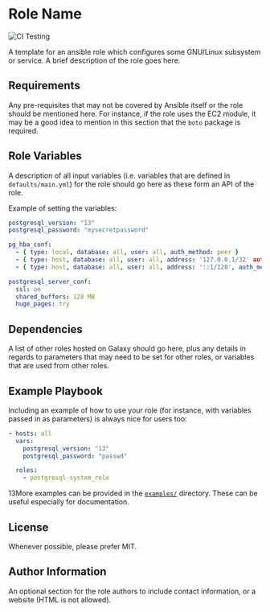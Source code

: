 # Role Name
![CI Testing](https://github.com/linux-system-roles/template/workflows/tox/badge.svg)

A template for an ansible role which configures some GNU/Linux subsystem or
service. A brief description of the role goes here.

## Requirements

Any pre-requisites that may not be covered by Ansible itself or the role should
be mentioned here. For instance, if the role uses the EC2 module, it may be a
good idea to mention in this section that the `boto` package is required.

## Role Variables

A description of all input variables (i.e. variables that are defined in
`defaults/main.yml`) for the role should go here as these form an API of the
role.



Example of setting the variables:

```yaml
postgresql_version: "13"
postgresql_password: "mysecretpassword"
```
```yaml
pg_hba_conf:
  - { type: local, database: all, user: all, auth_method: peer }
  - { type: host, database: all, user: all, address: '127.0.0.1/32' auth_method: ident }
  - { type: host, database: all, user: all, address: '::1/128', auth_method: ident }
```
```yaml
postgresql_server_conf:
  ssl: on
  shared_buffers: 128 MB
  huge_pages: try
```
## Dependencies

A list of other roles hosted on Galaxy should go here, plus any details in
regards to parameters that may need to be set for other roles, or variables
that are used from other roles.

## Example Playbook

Including an example of how to use your role (for instance, with variables
passed in as parameters) is always nice for users too:

```yaml
- hosts: all
  vars:
    postgresql_version: "13"
    postgresql_password: "passwd"

  roles:
    - postgresql-system_role
```

13More examples can be provided in the [`examples/`](examples) directory. These
can be useful especially for documentation.

## License

Whenever possible, please prefer MIT.

## Author Information

An optional section for the role authors to include contact information, or a
website (HTML is not allowed).
